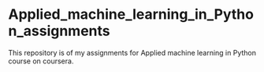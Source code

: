 # Applied_machine_learning_in_Python_assignments

This repository is of my assignments for Applied machine learning in Python course on coursera.
